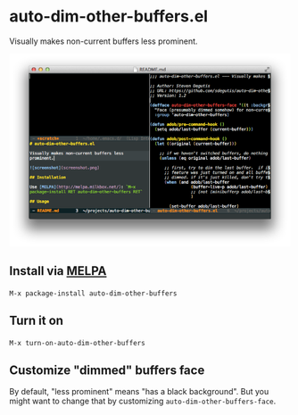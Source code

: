 # auto-dim-other-buffers.el

Visually makes non-current buffers less prominent.

![screenshot](screenshot.png)

## Install via [MELPA](http://melpa.milkbox.net/)

`M-x package-install auto-dim-other-buffers`

## Turn it on

`M-x turn-on-auto-dim-other-buffers`

## Customize "dimmed" buffers face

By default, "less prominent" means "has a black background". But you might want to change that by customizing `auto-dim-other-buffers-face`.

